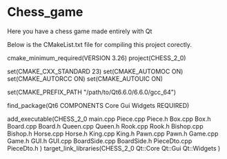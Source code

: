 # Chess_game
Here you have a chess game made entirely with Qt

Below is the CMakeList.txt file for compiling this project corectly.


cmake_minimum_required(VERSION 3.26)
project(CHESS_2_0)

set(CMAKE_CXX_STANDARD 23)
set(CMAKE_AUTOMOC ON)
set(CMAKE_AUTORCC ON)
set(CMAKE_AUTOUIC ON)

set(CMAKE_PREFIX_PATH "/path/to/Qt6.6.0/6.6.0/gcc_64")

find_package(Qt6 COMPONENTS
        Core
        Gui
        Widgets
        REQUIRED)

add_executable(CHESS_2_0 main.cpp
        Piece.cpp
        Piece.h
        Box.cpp
        Box.h
        Board.cpp
        Board.h
        Queen.cpp
        Queen.h
        Rook.cpp
        Rook.h
        Bishop.cpp
        Bishop.h
        Horse.cpp
        Horse.h
        King.cpp
        King.h
        Pawn.cpp
        Pawn.h
        Game.cpp
        Game.h
        GUI.h
        GUI.cpp
        BoardSide.cpp
        BoardSide.h
        PieceDto.cpp
        PieceDto.h
)
target_link_libraries(CHESS_2_0
        Qt::Core
        Qt::Gui
        Qt::Widgets
)
